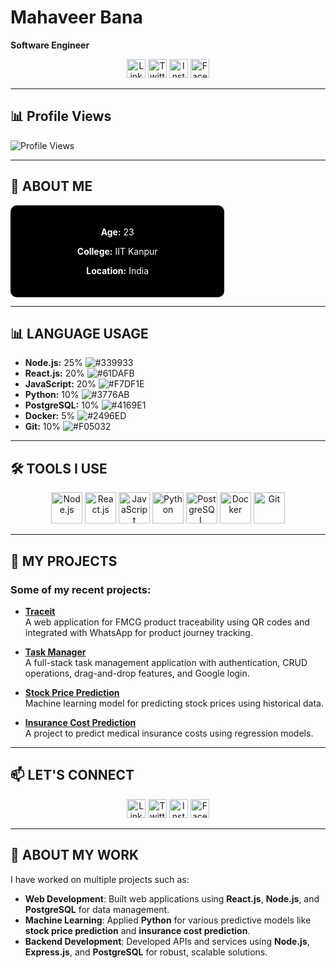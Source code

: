 # Mahaveer Bana  
**Software Engineer**  

<p align="center">
  <a href="https://linkedin.com/in/yourprofile"><img src="https://img.shields.io/badge/LinkedIn-0077B5?style=flat&logo=linkedin&logoColor=white" alt="LinkedIn" width="30"></a>
  <a href="https://twitter.com/yourprofile"><img src="https://img.shields.io/badge/Twitter-1DA1F2?style=flat&logo=twitter&logoColor=white" alt="Twitter" width="30"></a>
  <a href="https://instagram.com/yourprofile"><img src="https://img.shields.io/badge/Instagram-E4405F?style=flat&logo=instagram&logoColor=white" alt="Instagram" width="30"></a>
  <a href="https://facebook.com/yourprofile"><img src="https://img.shields.io/badge/Facebook-1877F2?style=flat&logo=facebook&logoColor=white" alt="Facebook" width="30"></a>
</p>  

---

## 📊 Profile Views  
![Profile Views](https://komarev.com/ghpvc/?username=yourusername&color=blueviolet)  

---

## 📌 ABOUT ME  

<p align="center">
  <div style="background-color:black; color:white; padding:20px; border-radius:10px; width:60%; text-align:center;">
    <p><strong>Age:</strong> 23</p>
    <p><strong>College:</strong> IIT Kanpur</p>
    <p><strong>Location:</strong> India</p>
  </div>
</p>

---

## 📊 LANGUAGE USAGE  

- **Node.js:** 25% ![#339933](https://via.placeholder.com/15/339933/000000?text=+)  
- **React.js:** 20% ![#61DAFB](https://via.placeholder.com/15/61DAFB/000000?text=+)  
- **JavaScript:** 20% ![#F7DF1E](https://via.placeholder.com/15/F7DF1E/000000?text=+)  
- **Python:** 10% ![#3776AB](https://via.placeholder.com/15/3776AB/000000?text=+)  
- **PostgreSQL:** 10% ![#4169E1](https://via.placeholder.com/15/4169E1/000000?text=+)  
- **Docker:** 5% ![#2496ED](https://via.placeholder.com/15/2496ED/000000?text=+)  
- **Git:** 10% ![#F05032](https://via.placeholder.com/15/F05032/000000?text=+)  

---

## 🛠️ TOOLS I USE  

<p align="center">
  <a href="https://nodejs.org" target="_blank"><img src="https://img.shields.io/badge/Node.js-339933?style=flat&logo=nodedotjs&logoColor=white" width="50" alt="Node.js"></a>
  <a href="https://reactjs.org" target="_blank"><img src="https://img.shields.io/badge/React-61DAFB?style=flat&logo=react&logoColor=black" width="50" alt="React.js"></a>
  <a href="https://www.javascript.com" target="_blank"><img src="https://img.shields.io/badge/JavaScript-F7DF1E?style=flat&logo=javascript&logoColor=black" width="50" alt="JavaScript"></a>
  <a href="https://www.python.org" target="_blank"><img src="https://img.shields.io/badge/Python-3776AB?style=flat&logo=python&logoColor=white" width="50" alt="Python"></a>
  <a href="https://www.postgresql.org" target="_blank"><img src="https://img.shields.io/badge/PostgreSQL-4169E1?style=flat&logo=postgresql&logoColor=white" width="50" alt="PostgreSQL"></a>
  <a href="https://www.docker.com" target="_blank"><img src="https://img.shields.io/badge/Docker-2496ED?style=flat&logo=docker&logoColor=white" width="50" alt="Docker"></a>
  <a href="https://git-scm.com" target="_blank"><img src="https://img.shields.io/badge/Git-F05032?style=flat&logo=git&logoColor=white" width="50" alt="Git"></a>
</p>  

---

## 📌 MY PROJECTS  

### Some of my recent projects:

- **[Traceit](https://github.com/yourprofile/traceit)**  
  A web application for FMCG product traceability using QR codes and integrated with WhatsApp for product journey tracking.

- **[Task Manager](https://github.com/yourprofile/task-manager)**  
  A full-stack task management application with authentication, CRUD operations, drag-and-drop features, and Google login.

- **[Stock Price Prediction](https://github.com/yourprofile/stock-price-prediction)**  
  Machine learning model for predicting stock prices using historical data.

- **[Insurance Cost Prediction](https://github.com/yourprofile/insurance-cost-prediction)**  
  A project to predict medical insurance costs using regression models.

---

## 📫 LET'S CONNECT  

<p align="center">
  <a href="https://linkedin.com/in/yourprofile"><img src="https://img.shields.io/badge/LinkedIn-0077B5?style=flat&logo=linkedin&logoColor=white" width="30" alt="LinkedIn"></a>
  <a href="https://twitter.com/yourprofile"><img src="https://img.shields.io/badge/Twitter-1DA1F2?style=flat&logo=twitter&logoColor=white" width="30" alt="Twitter"></a>
  <a href="https://instagram.com/yourprofile"><img src="https://img.shields.io/badge/Instagram-E4405F?style=flat&logo=instagram&logoColor=white" width="30" alt="Instagram"></a>
  <a href="https://facebook.com/yourprofile"><img src="https://img.shields.io/badge/Facebook-1877F2?style=flat&logo=facebook&logoColor=white" width="30" alt="Facebook"></a>
</p>  

---

## 📜 ABOUT MY WORK  

I have worked on multiple projects such as:

- **Web Development**: Built web applications using **React.js**, **Node.js**, and **PostgreSQL** for data management.
- **Machine Learning**: Applied **Python** for various predictive models like **stock price prediction** and **insurance cost prediction**.
- **Backend Development**: Developed APIs and services using **Node.js**, **Express.js**, and **PostgreSQL** for robust, scalable solutions.
